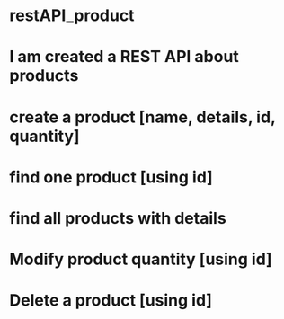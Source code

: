 # restAPI_product
# I am created a REST API about products
# create a product [name, details, id, quantity]
# find one product [using id]
# find all products with details
# Modify product quantity [using id]
# Delete a product [using id]
